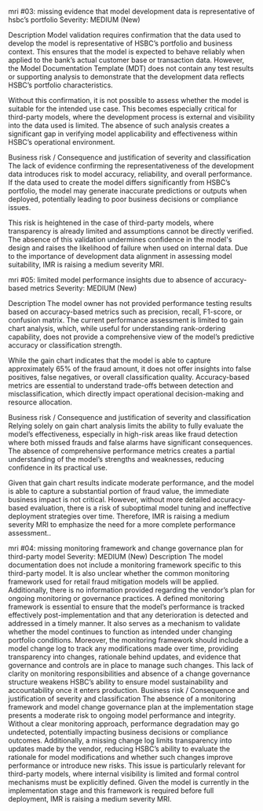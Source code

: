 
mri #03: missing evidence that model development data is representative of hsbc’s portfolio
Severity: MEDIUM (New)

Description
Model validation requires confirmation that the data used to develop the model is representative of HSBC’s portfolio and business context. This ensures that the model is expected to behave reliably when applied to the bank’s actual customer base or transaction data. However, the Model Documentation Template (MDT) does not contain any test results or supporting analysis to demonstrate that the development data reflects HSBC’s portfolio characteristics.

Without this confirmation, it is not possible to assess whether the model is suitable for the intended use case. This becomes especially critical for third-party models, where the development process is external and visibility into the data used is limited. The absence of such analysis creates a significant gap in verifying model applicability and effectiveness within HSBC’s operational environment.

Business risk / Consequence and justification of severity and classification
The lack of evidence confirming the representativeness of the development data introduces risk to model accuracy, reliability, and overall performance. If the data used to create the model differs significantly from HSBC’s portfolio, the model may generate inaccurate predictions or outputs when deployed, potentially leading to poor business decisions or compliance issues.

This risk is heightened in the case of third-party models, where transparency is already limited and assumptions cannot be directly verified. The absence of this validation undermines confidence in the model's design and raises the likelihood of failure when used on internal data. Due to the importance of development data alignment in assessing model suitability, IMR is raising a medium severity MRI.

mri #05: limited model performance insights due to absence of accuracy-based metrics
Severity: MEDIUM (New)

Description
The model owner has not provided performance testing results based on accuracy-based metrics such as precision, recall, F1-score, or confusion matrix. The current performance assessment is limited to gain chart analysis, which, while useful for understanding rank-ordering capability, does not provide a comprehensive view of the model’s predictive accuracy or classification strength.

While the gain chart indicates that the model is able to capture approximately 65% of the fraud amount, it does not offer insights into false positives, false negatives, or overall classification quality. Accuracy-based metrics are essential to understand trade-offs between detection and misclassification, which directly impact operational decision-making and resource allocation.

Business risk / Consequence and justification of severity and classification
Relying solely on gain chart analysis limits the ability to fully evaluate the model’s effectiveness, especially in high-risk areas like fraud detection where both missed frauds and false alarms have significant consequences. The absence of comprehensive performance metrics creates a partial understanding of the model’s strengths and weaknesses, reducing confidence in its practical use.

Given that gain chart results indicate moderate performance, and the model is able to capture a substantial portion of fraud value, the immediate business impact is not critical. However, without more detailed accuracy-based evaluation, there is a risk of suboptimal model tuning and ineffective deployment strategies over time. Therefore, IMR is raising a medium severity MRI to emphasize the need for a more complete performance assessment..

mri #04: missing monitoring framework and change governance plan for third-party model
Severity: MEDIUM (New)
Description
The model documentation does not include a monitoring framework specific to this third-party model. It is also unclear whether the common monitoring framework used for retail fraud mitigation models will be applied. Additionally, there is no information provided regarding the vendor’s plan for ongoing monitoring or governance practices.
A defined monitoring framework is essential to ensure that the model’s performance is tracked effectively post-implementation and that any deterioration is detected and addressed in a timely manner. It also serves as a mechanism to validate whether the model continues to function as intended under changing portfolio conditions. Moreover, the monitoring framework should include a model change log to track any modifications made over time, providing transparency into changes, rationale behind updates, and evidence that governance and controls are in place to manage such changes.
This lack of clarity on monitoring responsibilities and absence of a change governance structure weakens HSBC’s ability to ensure model sustainability and accountability once it enters production.
Business risk / Consequence and justification of severity and classification
The absence of a monitoring framework and model change governance plan at the implementation stage presents a moderate risk to ongoing model performance and integrity. Without a clear monitoring approach, performance degradation may go undetected, potentially impacting business decisions or compliance outcomes. Additionally, a missing change log limits transparency into updates made by the vendor, reducing HSBC’s ability to evaluate the rationale for model modifications and whether such changes improve performance or introduce new risks.
This issue is particularly relevant for third-party models, where internal visibility is limited and formal control mechanisms must be explicitly defined. Given the model is currently in the implementation stage and this framework is required before full deployment, IMR is raising a medium severity MRI.
